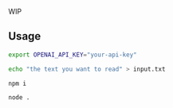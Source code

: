 WIP

## Usage

```sh
export OPENAI_API_KEY="your-api-key"

echo "the text you want to read" > input.txt

npm i

node .
```
